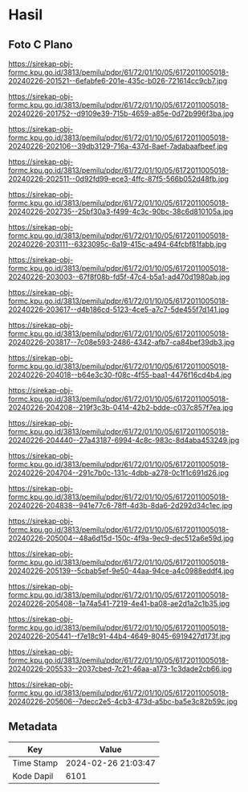 # Hasil

## Foto C Plano

https://sirekap-obj-formc.kpu.go.id/3813/pemilu/pdpr/61/72/01/10/05/6172011005018-20240226-201521--6efabfe6-201e-435c-b026-721614cc9cb7.jpg

https://sirekap-obj-formc.kpu.go.id/3813/pemilu/pdpr/61/72/01/10/05/6172011005018-20240226-201752--d9109e39-715b-4659-a85e-0d72b996f3ba.jpg

https://sirekap-obj-formc.kpu.go.id/3813/pemilu/pdpr/61/72/01/10/05/6172011005018-20240226-202106--39db3129-716a-437d-8aef-7adabaafbeef.jpg

https://sirekap-obj-formc.kpu.go.id/3813/pemilu/pdpr/61/72/01/10/05/6172011005018-20240226-202511--0d92fd99-ece3-4ffc-87f5-566b052d48fb.jpg

https://sirekap-obj-formc.kpu.go.id/3813/pemilu/pdpr/61/72/01/10/05/6172011005018-20240226-202735--25bf30a3-f499-4c3c-90bc-38c6d810105a.jpg

https://sirekap-obj-formc.kpu.go.id/3813/pemilu/pdpr/61/72/01/10/05/6172011005018-20240226-203111--6323095c-6a19-415c-a494-64fcbf81fabb.jpg

https://sirekap-obj-formc.kpu.go.id/3813/pemilu/pdpr/61/72/01/10/05/6172011005018-20240226-203003--67f8f08b-fd5f-47c4-b5a1-ad470d1980ab.jpg

https://sirekap-obj-formc.kpu.go.id/3813/pemilu/pdpr/61/72/01/10/05/6172011005018-20240226-203617--d4b186cd-5123-4ce5-a7c7-5de455f7d141.jpg

https://sirekap-obj-formc.kpu.go.id/3813/pemilu/pdpr/61/72/01/10/05/6172011005018-20240226-203817--7c08e593-2486-4342-afb7-ca84bef39db3.jpg

https://sirekap-obj-formc.kpu.go.id/3813/pemilu/pdpr/61/72/01/10/05/6172011005018-20240226-204018--b64e3c30-f08c-4f55-baa1-4476f16cd4b4.jpg

https://sirekap-obj-formc.kpu.go.id/3813/pemilu/pdpr/61/72/01/10/05/6172011005018-20240226-204208--219f3c3b-0414-42b2-bdde-c037c857f7ea.jpg

https://sirekap-obj-formc.kpu.go.id/3813/pemilu/pdpr/61/72/01/10/05/6172011005018-20240226-204440--27a43187-6994-4c8c-983c-8d4aba453249.jpg

https://sirekap-obj-formc.kpu.go.id/3813/pemilu/pdpr/61/72/01/10/05/6172011005018-20240226-204704--291c7b0c-131c-4dbb-a278-0c1f1c691d26.jpg

https://sirekap-obj-formc.kpu.go.id/3813/pemilu/pdpr/61/72/01/10/05/6172011005018-20240226-204838--941e77c6-78ff-4d3b-8da6-2d292d34c1ec.jpg

https://sirekap-obj-formc.kpu.go.id/3813/pemilu/pdpr/61/72/01/10/05/6172011005018-20240226-205004--48a6d15d-150c-4f9a-9ec9-dec512a6e59d.jpg

https://sirekap-obj-formc.kpu.go.id/3813/pemilu/pdpr/61/72/01/10/05/6172011005018-20240226-205139--5cbab5ef-9e50-44aa-94ce-a4c0988eddf4.jpg

https://sirekap-obj-formc.kpu.go.id/3813/pemilu/pdpr/61/72/01/10/05/6172011005018-20240226-205408--1a74a541-7219-4e41-ba08-ae2d1a2c1b35.jpg

https://sirekap-obj-formc.kpu.go.id/3813/pemilu/pdpr/61/72/01/10/05/6172011005018-20240226-205441--f7e18c91-44b4-4649-8045-6919427d173f.jpg

https://sirekap-obj-formc.kpu.go.id/3813/pemilu/pdpr/61/72/01/10/05/6172011005018-20240226-205533--2037cbed-7c21-46aa-a173-1c3dade2cb66.jpg

https://sirekap-obj-formc.kpu.go.id/3813/pemilu/pdpr/61/72/01/10/05/6172011005018-20240226-205606--7decc2e5-4cb3-473d-a5bc-ba5e3c82b59c.jpg


## Metadata

| Key        | Value               |
| ---------- | ------------------- |
| Time Stamp | 2024-02-26 21:03:47 |
| Kode Dapil | 6101                |



